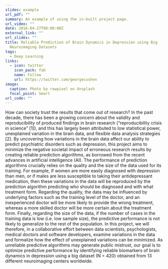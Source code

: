 ```yaml
---
slides: example
url_pdf: ""
summary: An example of using the in-built project page.
url_video: ""
date: 2016-04-27T00:00:00Z
external_link: ""
url_slides: ""
title: Reliable Prediction of Brain Dynamics in Depression using Big
  Neuroimaging Datasets
tags:
  - Deep Learning
links:
  - icon: twitter
    icon_pack: fab
    name: Follow
    url: https://twitter.com/georgecushen
image:
  caption: Photo by rawpixel on Unsplash
  focal_point: Smart
url_code: ""
---
```

How can society trust the results that come out of research? In the past decade, there has been a growing concern about the validity and reproducibility of produced findings in brain research (“reproducibility crisis in science” \[1]), and this has largely been attributed to low statistical power, unexplained variation in the brain data, and flexible data analysis strategies \[2]. By uncovering how variations in the brain data affect our ability to predict psychiatric disorders such as depression, this project aims to minimize the negative societal impact of erroneous research results by creating reliable prediction algorithms, as borrowed from the recent advances in artificial intelligence (AI). The performance of prediction algorithms crucially relies on the quality and the size of the data used for its training. For example, if women are more easily diagnosed with depression than men, or if males are less susceptible to taking their antidepressant medication, then these variations in the data will be reproduced by the prediction algorithm predicting who should be diagnosed and with what treatment form. Regarding the quality, the data may be influenced by underlying factors such as the training level of the doctor, and an inexperienced doctor will be more likely to provide the wrong treatment, whereas a more skilled doctor will be more certain about the treatment form. Finally, regarding the size of the data, if the number of cases in the training data is low (i.e. low sample size), the predictive performance is not likely to generalize to the rest of the population. In this project, we will therefore, in a collaborative effort between data scientists, psychologists, medical doctors and software developers, examine variations in the data and formalize how the effect of unexplained variations can be minimized. As unreliable predictive algorithms may generate public mistrust, our goal is to optimize predictive performance by identifying reliable biomarkers of brain dynamics in depression using a big dataset (N = 420) obtained from 13 different neuroimaging centers worldwide.
